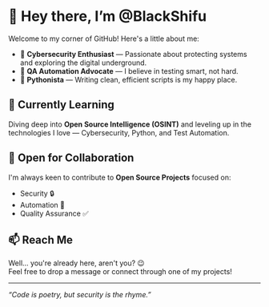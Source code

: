 # 👋 Hey there, I’m @BlackShifu

Welcome to my corner of GitHub! Here's a little about me:

- 🔐 **Cybersecurity Enthusiast** — Passionate about protecting systems and exploring the digital underground.
- 🤖 **QA Automation Advocate** — I believe in testing smart, not hard.
- 🐍 **Pythonista** — Writing clean, efficient scripts is my happy place.

## 🌱 Currently Learning
Diving deep into **Open Source Intelligence (OSINT)** and leveling up in the technologies I love — Cybersecurity, Python, and Test Automation.

## 🤝 Open for Collaboration
I'm always keen to contribute to **Open Source Projects** focused on:
- Security 🔒
- Automation 🧪
- Quality Assurance ✅

## 📫 Reach Me
Well… you're already here, aren't you? 😉  
Feel free to drop a message or connect through one of my projects!

---
_“Code is poetry, but security is the rhyme.”_


<!---
IamBlackShifu/IamBlackShifu is a ✨ special ✨ repository because its `README.md` (this file) appears on your GitHub profile.
You can click the Preview link to take a look at your changes.
--->
